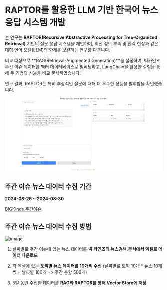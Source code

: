 # RAPTOR를 활용한 LLM 기반 한국어 뉴스 응답 시스템 개발

본 연구는 **RAPTOR(Recursive Abstractive Processing for Tree-Organized Retrieval)** 기반의 질문 응답 시스템을 제안하며, 최신 정보 부족 및 환각 현상과 같은 대형 언어 모델(LLM)의 한계를 보완하는 연구를 다룹니다. 

비교 대상으로 **RAG(Retrieval-Augmented Generation)**을 설정하여, 빅카인즈 주간 이슈 데이터를 벡터 데이터베이스로 임베딩하고, LangChain을 활용한 실험을 통해 두 기법의 성능을 비교 분석하였습니다. 

연구 결과, RAPTOR는 특히 추상적인 질문에 대해 더 우수한 성능을 발휘함을 확인했습니다.

![alt text](./data/image.png)


## 주간 이슈 뉴스 데이터 수집 기간

**2024-08-26 ~ 2024-08-30**

[BIGKinds 주간이슈](https://www.bigkinds.or.kr/v2/news/weekendNews.do)

## 주간 이슈 뉴스 데이터 수집 방법

![image](https://github.com/user-attachments/assets/2c9e809d-7b83-4cb3-9fc5-98e8034241c4)


1. 날짜별로 주간 이슈에 있는 뉴스 데이터를 **빅 카인즈의 뉴스검색.분석에서 엑셀로 데이터 다운로드**

2. 각 엑셀에 있는 **토픽별 뉴스 데이터를 10개씩 수집** (날짜별로 토픽 10개 * 뉴스 10개씩 = 날짜별 100개 => 주간 총합 500개)

3.  5일 동안 수집한 데이터를 **RAG와 RAPTOR를 통해 Vector Store에 저장**